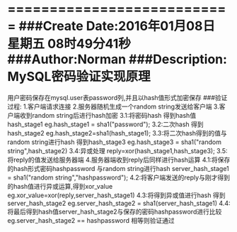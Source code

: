 ===========================
###Create Date:2016年01月08日 星期五 08时49分41秒
###Author:Norman
###Description: MySQL密码验证实现原理
===========================

用户密码保存在mysql.user表password列,并且以hash值形式加密保存
###验证过程:
    1.客户端请求连接
    2.服务器随机生成一个random string发送给客户端
    3.客户端收到random string后进行hash加密
        3.1:将密码hash 得到hash值 hash_stage1    eg.hash_stage1 = sha1("password");
    	3.2:二次hash 得到hash_stage2  eg.hash_stage2=sha1(hash_stage1);
    	3.3:将二次hash得到的值与random string进行hash 得到hash_stage3 eg.hash_stage3 = sha1("random string",hash_stage2)
    	3.4:异或处理 reply=xor(hash_stage1,hash_stage3);
    	3.5:将reply的值发送给服务器端
    4.服务器端收到reply后同样进行hash运算
    	4.1:将保存的hash形式密码hashpassword 与random string进行hash
        	server_hash_stage1 = sha1("random string","hashpassword");
        4.2:将客户端发送的reply与刚才得到的hash值进行异或运算,得到xor_value 
        	eg.xor_value=xor(reply,server_hash_stage1)
        4.3:将得到异或值进行hash 得到server_hash_stage2
        	eg.server_hash_stage2 = sha1(server_hash_stage1)
        4.4:将最后得到hash值server_hash_stage2与保存的密码hashpassword进行比较
        	eg.server_hash_stage2 == hashpassword 相等则验证通过

